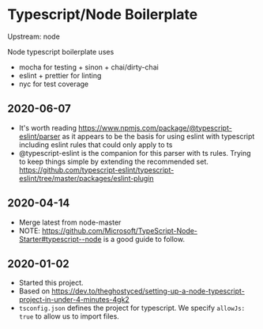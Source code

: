 # Typescript/Node Boilerplate

Upstream: node

Node typescript boilerplate uses

- mocha for testing + sinon + chai/dirty-chai
- eslint + prettier for linting
- nyc for test coverage

## 2020-06-07

- It's worth reading https://www.npmjs.com/package/@typescript-eslint/parser as it appears
  to be the basis for using eslint with typescript including eslint rules that could only
  apply to ts
- @typescript-eslint is the companion for this parser with ts rules. Trying to keep things
  simple by extending the recommended set.
  https://github.com/typescript-eslint/typescript-eslint/tree/master/packages/eslint-plugin

## 2020-04-14

- Merge latest from node-master
- NOTE: https://github.com/Microsoft/TypeScript-Node-Starter#typescript--node is a good guide to follow.

## 2020-01-02

- Started this project.
- Based on https://dev.to/theghostyced/setting-up-a-node-typescript-project-in-under-4-minutes-4gk2
- `tsconfig.json` defines the project for typescript.
  We specify `allowJs: true` to allow us to import files.
